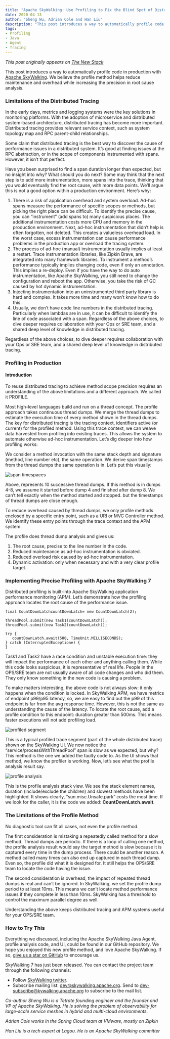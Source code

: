 ```yaml
---
title: "Apache SkyWalking: Use Profiling to Fix the Blind Spot of Distributed Tracing"
date: 2020-04-13
author: "Sheng Wu, Adrian Cole and Han Liu"
description: "This post introduces a way to automatically profile code in production with Apache SkyWalking. We believe the profile method helps reduce maintenance and overhead while increasing the precision in root cause analysis."
tags:
- Profiling
- Java
- Agent
- Tracing
---
```


*This post originally appears on [The New Stack](https://thenewstack.io/apache-skywalking-use-profiling-to-fix-the-blind-spot-of-distributed-tracing/)*

This post introduces a way to automatically profile code in production with [Apache SkyWalking](https://skywalking.apache.org). We believe the profile method helps reduce maintenance and overhead while increasing the precision in root cause analysis.

### Limitations of the Distributed Tracing

In the early days, metrics and logging systems were the key solutions in monitoring platforms. With the adoption of microservice and distributed system-based architecture, distributed tracing has become more important. Distributed tracing provides relevant service context, such as system topology map and RPC parent-child relationships.

Some claim that distributed tracing is the best way to discover the cause of performance issues in a distributed system. It’s good at finding issues at the RPC abstraction, or in the scope of components instrumented with spans. However, it isn’t that perfect.

Have you been surprised to find a span duration longer than expected, but no insight into why? What should you do next? Some may think that the next step is to add more instrumentation, more spans into the trace, thinking that you would eventually find the root cause, with more data points. We’ll argue this is not a good option within a production environment. Here’s why:

1. There is a risk of application overhead and system overload. Ad-hoc spans measure the performance of specific scopes or methods, but picking the right place can be difficult. To identify the precise cause, you can “instrument” (add spans to) many suspicious places. The additional instrumentation costs more CPU and memory in the production environment. Next, ad-hoc instrumentation that didn’t help is often forgotten, not deleted. This creates a valueless overhead load. In the worst case, excess instrumentation can cause performance problems in the production app or overload the tracing system.
2. The process of ad-hoc (manual) instrumentation usually implies at least a restart. Trace instrumentation libraries, like Zipkin Brave, are integrated into many framework libraries. To instrument a method’s performance typically implies changing code, even if only an annotation. This implies a re-deploy. Even if you have the way to do auto instrumentation, like Apache SkyWalking, you still need to change the configuration and reboot the app. Otherwise, you take the risk of GC caused by hot dynamic instrumentation.
3. Injecting instrumentation into an uninstrumented third party library is hard and complex. It takes more time and many won’t know how to do this.
4. Usually, we don’t have code line numbers in the distributed tracing. Particularly when lambdas are in use, it can be difficult to identify the line of code associated with a span.
Regardless of the above choices, to dive deeper requires collaboration with your Ops or SRE team, and a shared deep level of knowledge in distributed tracing.

Regardless of the above choices, to dive deeper requires collaboration with your Ops or SRE team, and a shared deep level of knowledge in distributed tracing.

### Profiling in Production

#### Introduction

To reuse distributed tracing to achieve method scope precision requires an understanding of the above limitations and a different approach. We called it PROFILE.

Most high-level languages build and run on a thread concept. The profile approach takes continuous thread dumps. We merge the thread dumps to estimate the execution time of every method shown in the thread dumps. The key for distributed tracing is the tracing context, identifiers active (or current) for the profiled method. Using this trace context, we can weave data harvested from profiling into existing traces. This allows the system to automate otherwise ad-hoc instrumentation. Let’s dig deeper into how profiling works:

We consider a method invocation with the same stack depth and signature (method, line number etc), the same operation. We derive span timestamps from the thread dumps the same operation is in. Let’s put this visually:

![span timespaces](skywalking-blindspot-1.png)

Above, represents 10 successive thread dumps. If this method is in dumps 4-8, we assume it started before dump 4 and finished after dump 8. We can’t tell exactly when the method started and stopped. but the timestamps of thread dumps are close enough.

To reduce overhead caused by thread dumps, we only profile methods enclosed by a specific entry point, such as a URI or MVC Controller method. We identify these entry points through the trace context and the APM system.

The profile does thread dump analysis and gives us:

1. The root cause, precise to the line number in the code.
2. Reduced maintenance as ad-hoc instrumentation is obviated.
3. Reduced overload risk caused by ad-hoc instrumentation.
4. Dynamic activation: only when necessary and with a very clear profile target.

### Implementing Precise Profiling with Apache SkyWalking 7

Distributed profiling is built-into Apache SkyWalking application performance monitoring (APM). Let’s demonstrate how the profiling approach locates the root cause of the performance issue.

```
final CountDownLatchcountDownLatch= new CountDownLatch(2);
 
threadPool.submit(new Task1(countDownLatch));
threadPool.submit(new Task2(countDownLatch));
 
try {
   countDownLatch.await(500, TimeUnit.MILLISECONDS);
} catch (InterruptedExceptione) {
}
```

Task1 and Task2 have a race condition and unstable execution time: they will impact the performance of each other and anything calling them. While this code looks suspicious, it is representative of real life. People in the OPS/SRE team are not usually aware of all code changes and who did them. They only know something in the new code is causing a problem.

To make matters interesting, the above code is not always slow: it only happens when the condition is locked. In SkyWalking APM, we have metrics of endpoint p99/p95 latency, so, we are easy to find out the p99 of this endpoint is far from the avg response time. However, this is not the same as understanding the cause of the latency. To locate the root cause, add a profile condition to this endpoint: duration greater than 500ms. This means faster executions will not add profiling load.

![profiled segment](skywalking-blindspot-2.png)

This is a typical profiled trace segment (part of the whole distributed trace) shown on the SkyWalking UI. We now notice the “service/processWithThreadPool” span is slow as we expected, but why? This method is the one we added the faulty code to. As the UI shows that method, we know the profiler is working. Now, let’s see what the profile analysis result say.

![profile analysis](skywalking-blindspot-3.png)

This is the profile analysis stack view. We see the stack element names, duration (include/exclude the children) and slowest methods have been highlighted. It shows clearly, “sun.misc.Unsafe.park” costs the most time. If we look for the caller, it is the code we added: **CountDownLatch.await**.

### The Limitations of the Profile Method

No diagnostic tool can fit all cases, not even the profile method.

The first consideration is mistaking a repeatedly called method for a slow method. Thread dumps are periodic. If there is a loop of calling one method, the profile analysis result would say the target method is slow because it is captured every time in the dump process. There could be another reason. A method called many times can also end up captured in each thread dump. Even so, the profile did what it is designed for. It still helps the OPS/SRE team to locate the code having the issue.

The second consideration is overhead, the impact of repeated thread dumps is real and can’t be ignored. In SkyWalking, we set the profile dump period to at least 10ms. This means we can’t locate method performance issues if they complete in less than 10ms. SkyWalking has a threshold to control the maximum parallel degree as well.

Understanding the above keeps distributed tracing and APM systems useful for your OPS/SRE team.

### How to Try This

Everything we discussed, including the Apache SkyWalking Java Agent, profile analysis code, and UI, could be found in our GitHub repository. We hope you enjoyed this new profile method, and love Apache SkyWalking. If so, [give us a star on GitHub](https://github.com/apache/skywalking) to encourage us.

SkyWalking 7 has just been released. You can contact the project team through the following channels:

- Follow [SkyWalking twitter](https://twitter.com/ASFSkyWalking).
- Subscribe mailing list: [dev@skywalking.apache.org](mailto:dev@skywalking.apache.org). Send to [dev-subscribe@kywalking.apache.org](mailto:dev-subscribe@kywalking.apache.org) to subscribe to the mail list.

*Co-author Sheng Wu is a Tetrate founding engineer and the founder and VP of Apache SkyWalking. He is solving the problem of observability for large-scale service meshes in hybrid and multi-cloud environments.*

*Adrian Cole works in the Spring Cloud team at VMware, mostly on Zipkin*

*Han Liu is a tech expert at Lagou. He is an Apache SkyWalking committer*
